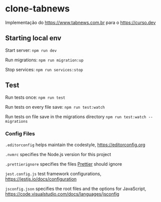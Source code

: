 # clone-tabnews

Implementação do https://www.tabnews.com.br para o https://curso.dev

## Starting local env

Start server: `npm run dev`

Run migrations: `npm run migration:up`

Stop services: `npm run services:stop`

## Test

Run tests once: `npm run test`

Run tests on every file save: `npm run test:watch`

Run tests on file save in the migrations directory `npm run test:watch -- migrations`

### Config Files

`.editorconfig` helps maintain the codestyle, https://editorconfig.org

`.nvmrc` specifies the Node.js version for this project

`.prettierignore` specifies the files [Prettier](https://prettier.io/docs/en/) should ignore

`jest.config.js` test framework configurations, https://jestjs.io/docs/configuration

`jsconfig.json` specifies the root files and the options for JavaScript, https://code.visualstudio.com/docs/languages/jsconfig

